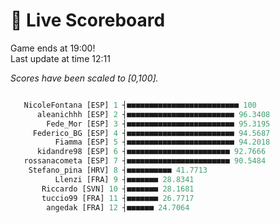 # 🚩 Live Scoreboard
Game ends at 19:00!      
Last update at time 12:11      

*Scores have been scaled to [0,100].*    
```R

   NicoleFontana [ESP] 1 ┤■■■■■■■■■■■■■■■■■■■■■■■■■ 100   
      aleanichhh [ESP] 2 ┤■■■■■■■■■■■■■■■■■■■■■■■■ 96.3408  
        Fede_Mor [ESP] 3 ┤■■■■■■■■■■■■■■■■■■■■■■■■ 95.3195  
     Federico_BG [ESP] 4 ┤■■■■■■■■■■■■■■■■■■■■■■■■ 94.5687  
          Fiamma [ESP] 5 ┤■■■■■■■■■■■■■■■■■■■■■■■■ 94.2018  
      kidandre98 [ESP] 6 ┤■■■■■■■■■■■■■■■■■■■■■■■ 92.7666  
   rossanacometa [ESP] 7 ┤■■■■■■■■■■■■■■■■■■■■■■■ 90.5484  
    Stefano_pina [HRV] 8 ┤■■■■■■■■■■ 41.7713              
          Llenzi [FRA] 9 ┤■■■■■■■ 28.8341                 
       Riccardo [SVN] 10 ┤■■■■■■■ 28.1681                 
       tuccio99 [FRA] 11 ┤■■■■■■■ 26.7717                 
        angedak [FRA] 12 ┤■■■■■■ 24.7064                  

```
